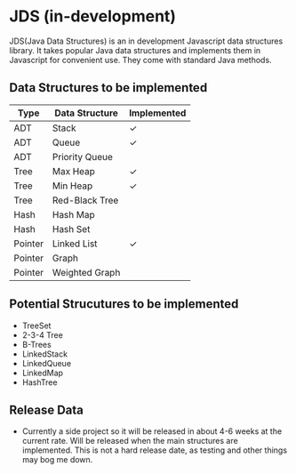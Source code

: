 # JDS (in-development)

JDS(Java Data Structures) is an in development Javascript data structures library. It takes popular Java data structures and implements them in Javascript for convenient use. They come with standard Java methods.

## Data Structures to be implemented

| Type  | Data Structure | Implemented|
| ------------- | ------------- | ------------- |
| ADT  | Stack  | ✓ |
| ADT  | Queue  | ✓ |
| ADT  | Priority Queue  |
| Tree | Max Heap  | ✓ |
| Tree | Min Heap  | ✓ |
| Tree | Red-Black Tree  |
| Hash  | Hash Map  |
| Hash  | Hash Set  |
| Pointer  | Linked List  | ✓ |
| Pointer  | Graph  |
| Pointer  | Weighted Graph  |


## Potential Strucutures to be implemented
 * TreeSet
 * 2-3-4 Tree
 * B-Trees
 * LinkedStack
 * LinkedQueue
 * LinkedMap
 * HashTree
 

## Release Data
 * Currently a side project so it will be released in about 4-6  weeks at the current rate. Will be released when the main structures are implemented. This is not a hard release date, as testing and other things may bog me down.
